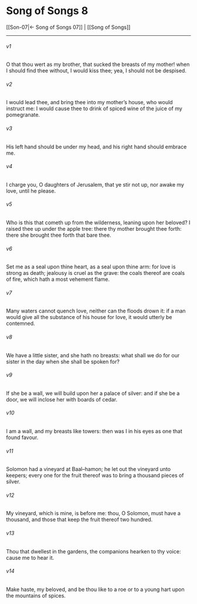 # Song of Songs 8

[[Son-07|← Song of Songs 07]] | [[Song of Songs]]
***

###### v1
O that thou wert as my brother, that sucked the breasts of my mother! when I should find thee without, I would kiss thee; yea, I should not be despised.
###### v2
I would lead thee, and bring thee into my mother’s house, who would instruct me: I would cause thee to drink of spiced wine of the juice of my pomegranate.
###### v3
His left hand should be under my head, and his right hand should embrace me.
###### v4
I charge you, O daughters of Jerusalem, that ye stir not up, nor awake my love, until he please.
###### v5
Who is this that cometh up from the wilderness, leaning upon her beloved? I raised thee up under the apple tree: there thy mother brought thee forth: there she brought thee forth that bare thee.
###### v6
Set me as a seal upon thine heart, as a seal upon thine arm: for love is strong as death; jealousy is cruel as the grave: the coals thereof are coals of fire, which hath a most vehement flame.
###### v7
Many waters cannot quench love, neither can the floods drown it: if a man would give all the substance of his house for love, it would utterly be contemned.
###### v8
We have a little sister, and she hath no breasts: what shall we do for our sister in the day when she shall be spoken for?
###### v9
If she be a wall, we will build upon her a palace of silver: and if she be a door, we will inclose her with boards of cedar.
###### v10
I am a wall, and my breasts like towers: then was I in his eyes as one that found favour.
###### v11
Solomon had a vineyard at Baal–hamon; he let out the vineyard unto keepers; every one for the fruit thereof was to bring a thousand pieces of silver.
###### v12
My vineyard, which is mine, is before me: thou, O Solomon, must have a thousand, and those that keep the fruit thereof two hundred.
###### v13
Thou that dwellest in the gardens, the companions hearken to thy voice: cause me to hear it.
###### v14
Make haste, my beloved, and be thou like to a roe or to a young hart upon the mountains of spices.  

